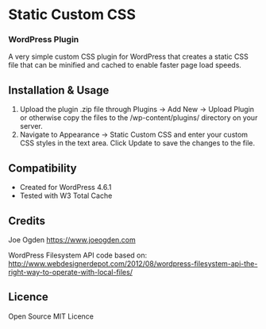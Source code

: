 # Static Custom CSS
### WordPress Plugin

A very simple custom CSS plugin for WordPress that creates a static CSS file that can be minified and cached to enable faster page load speeds.

## Installation & Usage

1. Upload the plugin .zip file through Plugins -> Add New -> Upload Plugin or otherwise copy the files to the /wp-content/plugins/ directory on your server.
2. Navigate to Appearance -> Static Custom CSS and enter your custom CSS styles in the text area. Click Update to save the changes to the file.

## Compatibility

- Created for WordPress 4.6.1
- Tested with W3 Total Cache

## Credits

Joe Ogden
https://www.joeogden.com

WordPress Filesystem API code based on: http://www.webdesignerdepot.com/2012/08/wordpress-filesystem-api-the-right-way-to-operate-with-local-files/

## Licence

Open Source MIT Licence